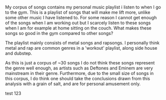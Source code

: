 My corpus of songs contains my personal music playlist i listen to when I go to the gym. This is a playlist of songs that will make me lift more, unlike some other music I have listened to. For some reason I cannot get enough of the songs when I am working out but I scarcely listen to these songs when I am for example at home sitting on the couch. What makes these songs so good in the gym compared to other songs?

The playlist mainly consists of metal songs and rapsongs. I personally think metal and rap are common genres in a 'workout' playlist, along side house and dubstep. 

As this is just a corpus of ~30 songs I do not think these songs represent the genre well enough, as artists such as Deftones and Eminem are very mainstream in their genre. Furthermore, due to the small size of songs in this corpus, I do think one should take the conclusions drawn from this analysis with a grain of salt, and are for personal amusement only.

test 123